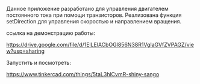 Данное приложение разработано для управления двигателем постоянного тока при помощи транзисторов. Реализована функция setDirection для управления скоростью и направлением вращения.

ссылка на демонстрацию работы:

https://drive.google.com/file/d/1ElLElACbOGl856N38R1VgIaGVfZVPAGZ/view?usp=sharing

Запустить и посмотреть:

https://www.tinkercad.com/things/5taL3hlCvmR-shiny-sango